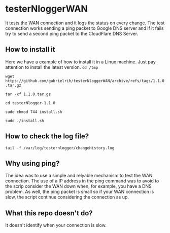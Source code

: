 # testerNloggerWAN
It tests the WAN connection and it logs the status on every change.
The test connection works sending a ping packet to Google DNS server and if it fails try to send a second ping packet to the CloudFlare DNS Server.

## How to install it
Here we have a example of how to install it in a Linux machine. Just pay attention to install the latest version.
``cd /tmp``

``wget https://github.com/gabrielrih/testerNloggerWAN/archive/refs/tags/1.1.0.tar.gz``

``tar -xf 1.1.0.tar.gz``

``cd testerNlogger-1.1.0``

``sudo chmod 744 install.sh``

``sudo ./install.sh``

## How to check the log file?
``
tail -f /var/log/testernlogger/changeHistory.log
``


## Why using ping?
The idea was to use a simple and relyable mechanism to test the WAN connection. The use of a IP address in the ping command was to avoid to the scrip consider the WAN down when, for example, you have a DNS problem. As well, the ping packet is small so if your WAN connection is slow, the script continue considering the connection as up.

## What this repo doesn't do?
It doesn't identify when your connection is slow.
